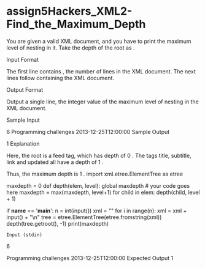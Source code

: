 # assign5Hackers_XML2-Find_the_Maximum_Depth
You are given a valid XML document, and you have to print the maximum level of nesting in it. Take the depth of the root as .

Input Format

The first line contains , the number of lines in the XML document.
The next  lines follow containing the XML document.

Output Format

Output a single line, the integer value of the maximum level of nesting in the XML document.

Sample Input

6
<feed xml:lang='en'>
    <title>HackerRank</title>
    <subtitle lang='en'>Programming challenges</subtitle>
    <link rel='alternate' type='text/html' href='http://hackerrank.com/'/>
    <updated>2013-12-25T12:00:00</updated>
</feed>
Sample Output

1
Explanation

Here, the root is a feed tag, which has depth of 0 .
The tags title, subtitle, link and updated all have a depth of 1 .

Thus, the maximum depth is 1 .
import xml.etree.ElementTree as etree

maxdepth = 0
def depth(elem, level):
    global maxdepth
    # your code goes here
    maxdepth = max(maxdepth, level+1)
    for child in elem:
        depth(child, level + 1)

if __name__ == '__main__':
    n = int(input())
    xml = ""
    for i in range(n):
        xml =  xml + input() + "\n"
    tree = etree.ElementTree(etree.fromstring(xml))
    depth(tree.getroot(), -1)
    print(maxdepth)

    Input (stdin)
6
<feed xml:lang='en'>
  <title>HackerRank</title>
  <subtitle lang='en'>Programming challenges</subtitle>
  <link rel='alternate' type='text/html' href='http://hackerrank.com/'/>
  <updated>2013-12-25T12:00:00</updated>
</feed>
Expected Output
1
